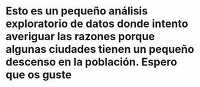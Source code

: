 # Esto es un pequeño análisis exploratorio de datos donde intento averiguar las razones porque algunas ciudades tienen un pequeño descenso en la población. Espero que os guste

